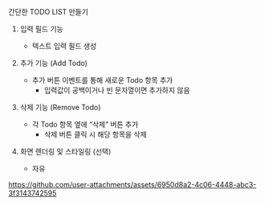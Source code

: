 간단한 TODO LIST 만들기

1. 입력 필드 기능

   - 텍스트 입력 필드 생성

2. 추가 기능 (Add Todo)

   - 추가 버튼 이벤트를 통해 새로운 Todo 항목 추가
     - 입력값이 공백이거나 빈 문자열이면 추가하지 않음

3. 삭제 기능 (Remove Todo)

   - 각 Todo 항목 옆에 “삭제” 버튼 추가
     - 삭제 버튼 클릭 시 해당 항목을 삭제

4. 화면 렌더링 및 스타일링 (선택)

   - 자유




https://github.com/user-attachments/assets/6950d8a2-4c06-4448-abc3-3f3143742595

